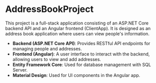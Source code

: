 # AddressBookProject

This project is a full-stack application consisting of an ASP.NET Core backend API and an Angular frontend (ClientApp). 
It is designed as an address book application where users can view people's information.

- **Backend (ASP.NET Core API)**: Provides RESTful API endpoints for managing people and addresses.
- **Frontend (Angular)**: A user interface to interact with the backend, allowing users to view and add addresses.
- **Entity Framework Core**: Used for database management with SQL Server.
- **Material Design**: Used for UI components in the Angular app.
